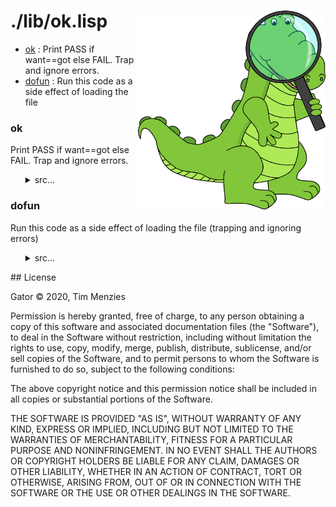 <a name=top>
<img width=300 align=right src="https://raw.githubusercontent.com/timm/gator/main/docs/img/gator.png">

# ./lib/ok.lisp
- [ok](#ok) : Print PASS if want==got else FAIL. Trap and ignore errors.
- [dofun](#dofun) : Run this code as a side effect of loading the file

### ok

Print PASS if want==got else FAIL. Trap and ignore errors.

<ul><details><summary>src...</summary>

```lisp
(defmacro ok (want got &optional (msg "") &rest txt &aux (c (gensym)))
  "print pass if want==got else fail. trap and ignore errors."
  `(let (,c)
     (handler-case
      (progn
       (if (equalp ,want ,got)
           (format t "~&; pass : ~a. ~a ~%" (my yes it) ,msg)
           (error (format nil ,msg ,@txt))))
      (t (,c) (format t "~&; fail : ~a. ~a ~a~%" (my yes it) ,msg ,c)))))
```
</details></ul>

### dofun

Run this code as a side effect of loading the file
   (trapping and ignoring errors)

<ul><details><summary>src...</summary>

```lisp
(defmacro dofun (name args &body body &aux (c (gensym)))
  "run this code as a side effect of loading the file
   (trapping and ignoring errors)"
  `(let (,c)
     (progn
      (setf (my yes it) ',name)
      (handler-case (funcall (lambda ,args ,@body))))))
```
</details></ul>
## License

Gator
&copy; 2020, Tim Menzies

Permission is hereby granted, free of charge, to any person obtaining
a copy of this software and associated documentation files (the
"Software"), to deal in the Software without restriction, including
without limitation the rights to use, copy, modify, merge, publish,
distribute, sublicense, and/or sell copies of the Software, and to
permit persons to whom the Software is furnished to do so, subject
to the following conditions:

The above copyright notice and this permission notice shall be
included in all copies or substantial portions of the Software.

THE SOFTWARE IS PROVIDED "AS IS", WITHOUT WARRANTY OF ANY KIND,
EXPRESS OR IMPLIED, INCLUDING BUT NOT LIMITED TO THE WARRANTIES OF
MERCHANTABILITY, FITNESS FOR A PARTICULAR PURPOSE AND NONINFRINGEMENT.
IN NO EVENT SHALL THE AUTHORS OR COPYRIGHT HOLDERS BE LIABLE FOR
ANY CLAIM, DAMAGES OR OTHER LIABILITY, WHETHER IN AN ACTION OF
CONTRACT, TORT OR OTHERWISE, ARISING FROM, OUT OF OR IN CONNECTION
WITH THE SOFTWARE OR THE USE OR OTHER DEALINGS IN THE SOFTWARE.
